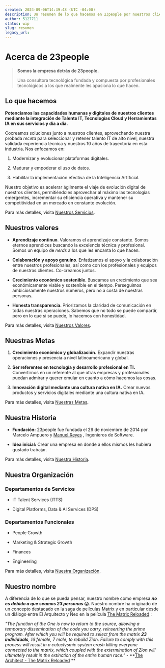 ```yaml
---
created: 2024-09-06T14:39:48 (UTC -04:00)
description: Un resumen de lo que hacemos en 23people por nuestros clientes y lo que nos define como un equipo-empresa.
author: 5127711
status: wip
slug: resumen
legacy_url: 
---
```


# Acerca de 23people

> **Somos la empresa detrás de 23people.**
>
> Una consultora tecnológica fundada y compuesta por profesionales tecnológicos a los que realmente les apasiona lo que hacen.

## Lo que hacemos

**Potenciamos las capacidades humanas y digitales de nuestros clientes mediante la integración de Talento IT, Tecnologías Cloud y Herramientas IA en sus servicios y día a día.**

Cocreamos soluciones junto a nuestros clientes, aprovechando nuestra probada _receta_ para seleccionar y retener talento IT de alto nivel, nuestra validada experiencia técnica y nuestros 10 años de trayectoria en esta industria. Nos enfocamos en:

1. Modernizar y evolucionar plataformas digitales.

2. Madurar y empoderar el uso de datos.

3. Habilitar la implementación efectiva de la Inteligencia Artificial.

Nuestro objetivo es acelerar ágilmente el viaje de evolución digital de nuestros clientes, permitiéndoles aprovechar al máximo las tecnologías emergentes, incrementar su eficiencia operativa y mantener su competitividad en un mercado en constante evolución.

Para más detalles, visita [Nuestros Servicios](https://manual.23people.io/es/articles/8792344-nuestros-servicios).

## Nuestros valores

- **Aprendizaje continuo**. Valoramos el aprendizaje constante. Somos eternos aprendices buscando la excelencia técnica y profesional. Somos un equipo de _nerds_ a los que les encanta lo que hacen.

- **Colaboración y apoyo genuino**. Enfatizamos el apoyo y la colaboración entre nuestros profesionales, así como con los profesionales y equipos de nuestros clientes. Co-creamos juntos.

- **Crecimiento económico sostenible**. Buscamos un crecimiento que sea económicamente viable y sostenible en el tiempo. Perseguimos ambiciosamente nuestros números, pero no a costa de nuestras personas.

- **Honesta transparencia**. Priorizamos la claridad de comunicación en todas nuestras operaciones. Sabemos que no todo se puede compartir, pero en lo que sí se puede, lo hacemos con honestidad.

Para más detalles, visita [Nuestros Valores](https://manual.23people.io/es/articles/8792601-valores).

## Nuestras Metas

1. **Crecimiento económico y globalización.** Expandir nuestras operaciones y presencia a nivel latinoamericano y global.

2. **Ser referentes en tecnología y desarrollo profesional en TI.** Convertirnos en un referente al que otras empresas y profesionales puedan admirar y querer emular en cuanto a cómo hacemos las cosas.

3. **Innovación digital mediante una cultura nativa en IA.** Crear nuevos productos y servicios digitales mediante una cultura nativa en IA.

Para más detalles, visita [Nuestras Metas](https://manual.23people.io/es/articles/9014518-vision-y-metas).

## Nuestra Historia

- **Fundación:** 23people fue fundada el 26 de noviembre de 2014 por Marcelo Ampuero y [Manuel Reyes](https://github.com/manu-reyes-23p)
    , Ingenieros de Software.

- **Idea inicial:** Crear una empresa en donde a ellos mismos les hubiera gustado trabajar.

Para más detalles, visita [Nuestra Historia](https://manual.23people.io/es/articles/9014518-vision-y-metas).

## Nuestra Organización

### Departamentos de Servicios

- IT Talent Services (ITTS)

- Digital Platforms, Data & AI Services (DPS)

### Departamentos Funcionales

- People Growth

- Marketing & Strategic Growth

- Finances

- Engineering

Para más detalles, visita [Nuestra Organización](https://manual.23people.io/es/articles/8826527-organizacion).

## Nuestro nombre

A diferencia de lo que se pueda pensar, nuestro nombre como empresa **_no es debido a que seamos 23 personas_** 😱. Nuestro nombre ha originado de un concepto destacado en la saga de películas [Matrix](https://es.wikipedia.org/wiki/Matrix)
 y en particular desde un diálogo entre El Arquitecto y Neo en la película [The Matrix Reloaded](https://www.imdb.com/title/tt0234215/?ref_=fn_al_tt_3)
:

_"The function of the One is now to return to the source, allowing a temporary dissemination of the code you carry, reinserting the prime program. After which you will be required to select from the matrix **23 individuals**, 16 female, 7 male, to rebuild Zion. Failure to comply with this process will result in a cataclysmic system crash killing everyone connected to the matrix, which coupled with the extermination of Zion will ultimately result in the extinction of the entire human race." -_ **[The Architect - The Matrix Reloaded](https://www.youtube.com/watch?v=LN8EE5JxSGQ)
**
